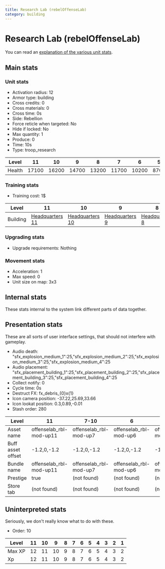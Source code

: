 ```yaml
---
title: Research Lab (rebelOffenseLab)
category: building
---
```


# Research Lab (rebelOffenseLab)

You can read an [explanation  of the various unit stats](unitexplained.md).

## Main stats

### Unit stats

  * Activation radius: 12
  * Armor type: building
  * Cross credits: 0
  * Cross materials: 0
  * Cross time: 0s
  * Side: Rebellion
  * Force reticle when targeted: No
  * Hide if locked: No
  * Max quantity: 1
  * Produce: 0
  * Time: 10s
  * Type: troop_research

|Level |11   |10   |9    |8    |7    |6    |5   |4   |3   |2   |1   |
|------|-----|-----|-----|-----|-----|-----|----|----|----|----|----|
|Health|17100|16200|14700|13200|11700|10200|8700|7200|5400|4500|3000|


### Training stats

  * Training cost: 1$

|Level   |11                             |10                             |9                             |8                             |7                             |6                             |5                             |4                             |1-3                           |
|--------|-------------------------------|-------------------------------|------------------------------|------------------------------|------------------------------|------------------------------|------------------------------|------------------------------|------------------------------|
|Building|[Headquarters 11](rebelHQ.html)|[Headquarters 10](rebelHQ.html)|[Headquarters 9](rebelHQ.html)|[Headquarters 8](rebelHQ.html)|[Headquarters 7](rebelHQ.html)|[Headquarters 6](rebelHQ.html)|[Headquarters 5](rebelHQ.html)|[Headquarters 4](rebelHQ.html)|[Headquarters 3](rebelHQ.html)|


### Upgrading stats

  * Upgrade requirements: Nothing

### Movement stats

  * Acceleration: 1
  * Max speed: 0
  * Unit size on map: 3x3

## Internal stats

These stats internal to the system link different parts of data together.


## Presentation stats

These are all sorts of user interface settings, that should not interfere with gameplay.

  * Audio death: "sfx_explosion_medium_1":25,"sfx_explosion_medium_2":25,"sfx_explosion_medium_3":25,"sfx_explosion_medium_4":25
  * Audio placement: "sfx_placement_building_1":25,"sfx_placement_building_2":25,"sfx_placement_building_3":25,"sfx_placement_building_4":25
  * Collect notify: 0
  * Cycle time: 0s
  * Destruct FX: fx_debris_{0}x{1}
  * Icon camera position: -37.22,25.69,33.66
  * Icon lookat position: 0.3,0.89,-0.01
  * Stash order: 280

|Level            |11                     |7-10                  |6                     |5                     |4                     |3                     |2                     |1                     |
|-----------------|-----------------------|----------------------|----------------------|----------------------|----------------------|----------------------|----------------------|----------------------|
|Asset name       |offenselab_rbl-mod-up11|offenselab_rbl-mod-up7|offenselab_rbl-mod-up6|offenselab_rbl-mod-up5|offenselab_rbl-mod-up4|offenselab_rbl-mod-up3|offenselab_rbl-mod-up2|offenselab_rbl-mod-up1|
|Buff asset offset|-1.2,0,-1.2            |-1.2,0,-1.2           |-1.2,0,-1.2           |-1.6, 0.0, -1.8       |-1.4,-1,-1.4          |-1.4,-1,-1.4          |-1.4,-1,-1.4          |-1.4,-1,-1.4          |
|Bundle name      |offenselab_rbl-mod-up11|offenselab_rbl-mod-up7|offenselab_rbl-mod-up6|offenselab_rbl-mod-up5|offenselab_rbl-mod-up4|offenselab_rbl-mod-up3|offenselab_rbl-mod-up2|offenselab_rbl-mod-up1|
|Prestige         |true                   |(not found)           |(not found)           |(not found)           |(not found)           |(not found)           |(not found)           |(not found)           |
|Store tab        |(not found)            |(not found)           |(not found)           |(not found)           |(not found)           |(not found)           |(not found)           |army                  |


## Uninterpreted stats

Seriously, we don't really know what to do with these.

  * Order: 10

|Level |11|10|9 |8|7|6|5|4|3|2|1|
|------|--|--|--|-|-|-|-|-|-|-|-|
|Max XP|12|11|10|9|8|7|6|5|4|3|2|
|Xp    |12|11|10|9|8|7|6|5|4|3|2|


